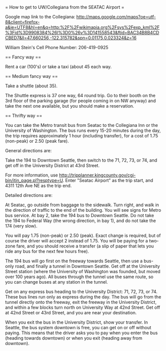 = How to get to UW/Collegiana from the SEATAC Airport =

Google map link to the Collegiana: http://maps.google.com/maps?oe=utf-8&client=firefox-a&ie=UTF8&hl=en&q=http:%2F%2Fwikimapia.org%2Fsys%2Fexp_kml%2F%3Fid%3D9908384%26l%3D0%26v%3D141558543&ftid=BAC34B8B4CDCBED7&ll=47.660256,-122.315782&spn=0.01175,0.023324&z=16

William Stein's Cell Phone Number: 206-419-0925

== Fancy way ==

Rent a car (100's) or take a taxi (about 45 each way.

== Medium fancy way == 

Take a shuttle (about 35).  

The Shuttle express is 37 one way, 64 round trip. Go to their booth on the 3rd floor of the parking garage  (for
people coming in on NW anyway) and take the next one available, but you should make a reservation.


== Thrifty way ==

You can take the Metro transit bus from Seatac to the Collegiana Inn or the University of Washington. The bus runs every 15-20 minutes during the day, the trip requires approximately 1 hour (including transfer), for a cost of 1.75 (non-peak) or 2.50 (peak fare).

General directions are:

Take the 194 to Downtown Seattle, then switch to the 71, 72, 73, or 74, and get off in the University District at 43rd Street.

For more information, use http://tripplanner.kingcounty.gov/cgi-bin/itin_page.pl?resptype=U. Enter "Seatac Airport" as the trip start, and 4311 12th Ave NE as the trip end.

Detailed directions are:

At Seatac, go outside from baggage to the sidewalk. Turn right, and walk in the direction of traffic to the end of the building. You will see signs for Metro bus service. At bay 2, take the 194 bus to Downtown Seattle. Do not take the 194 to Federal Way (the wrong direction, in bay 1), and do not take the 174 (very slow).

You will pay 1.75 (non-peak) or 2.50 (peak). Exact change is required, but of course the driver will accept 2 instead of 1.75. You will be paying for a two-zone fare, and you should receive a transfer (a slip of paper that lets you ride any bus for the next few hours free).

The 194 bus will go first on the freeway towards Seattle, then use a bus-only road, and finally a tunnel in Downtown Seattle. Get off at the University Street station (where the University of Washington was founded, but moved over 100 years ago). All buses through the tunnel use the same route, so you can change buses at any station in the tunnel.

Get on any express bus heading to the University District: 71, 72, 73, or 74. These bus lines run only as express during the day. The bus will go from the tunnel directly onto the freeway, exit the freeway in the University District, and within a few blocks turn north on University Way at 42nd Street. Get off at 42nd Street or 43rd Street, and you are near your destination.

When you exit the bus in the University District, show your transfer. In Seattle, the bus system downtown is free, you can get on or off without paying. This means that the driver asks you to pay when you enter the bus (heading towards downtown) or when you exit (heading away from downtown).
